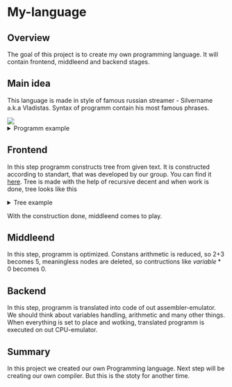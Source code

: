 # My-language

## Overview

The goal of this project is to create my own programming language. It will contain frontend, middleend and backend stages. 

## Main idea

This language is made in style of famous russian streamer - Silvername a.k.a Vladistas. Syntax of programm contain his most famous phrases.

<img align="center" src = "https://github.com/aleksplast/My-language/assets/111467660/78f7b884-20c4-489b-b8d0-213b97baae5b">

<details>
<summary> Programm example </summary>
<img align="center" src = "https://github.com/aleksplast/My-language/assets/111467660/321fcf6e-5d3a-43d0-b244-451fe282253d">
</details>

## Frontend

In this step programm constructs tree from given text. It is constructed according to standart, that was developed by our group. You can find it [here](https://github.com/dodokek/LanguageStandart).
Tree is made with the help of recursive decent and when work is done, tree looks like this

<details>
<summary> Tree example </summary>
<img align="center" src = "https://github.com/aleksplast/My-language/assets/111467660/bd5a614f-ea40-4794-9697-4466c3e2245e">
</details>

With the construction done, middleend comes to play.

## Middleend

In this step, programm is optimized. Constans arithmetic is reduced, so 2+3 becomes 5, meaningless nodes are deleted, so contructions like $variable * 0$ becomes 0.

## Backend

In this step, programm is translated into code of out assembler-emulator. We should think about variables handling, arithmetic and many other things.
When everything is set to place and wotking, translated programm is executed on out CPU-emulator. 

## Summary

In this project we created our own Programming language. Next step will be creating our own compiler. But this is the stoty for another time.



